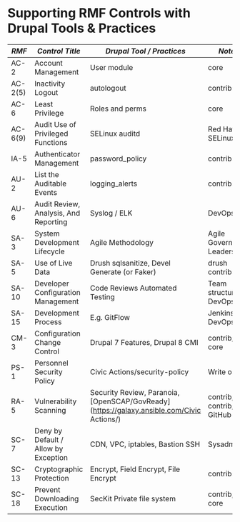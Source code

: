 # Supporting RMF Controls with Drupal Tools & Practices

| *RMF*   | *Control Title*                       | *Drupal Tool / Practices*                                                                | *Notes*                     |
| ------- | ------------------------------------- | ---------------------------------------------------------------------------------------- | --------------------------- |
| AC-2    | Account Management                    | User module                                                                              | core                        |
| AC-2(5) | Inactivity Logout                     | autologout                                                                               | contrib                     |
| AC-6    | Least Privilege                       | Roles and perms                                                                          | core                        |
| AC-6(9) | Audit Use of Privileged Functions     | SELinux auditd                                                                           | Red Hat SELinux             |
| IA-5    | Authenticator Management              | password_policy                                                                          | contrib                     |
| AU-2    | List the Auditable Events             | logging_alerts                                                                           | contrib                     |
| AU-6    | Audit Review, Analysis, And Reporting | Syslog / ELK                                                                             | DevOps                      |
| SA-3    | System Development Lifecycle          | Agile Methodology                                                                        | Agile Government Leadership |
| SA-5    | Use of Live Data                      | Drush sqlsanitize, Devel Generate (or Faker)                                             | drush contrib               |
| SA-10   | Developer Configuration Management    | Code Reviews Automated Testing                                                           | Team structure, DevOps      |
| SA-15   | Development Process                   | E.g. GitFlow                                                                             | Jenkins, DevOps...          |
| CM-3    | Configuration Change Control          | Drupal 7 Features, Drupal 8 CMI                                                          | contrib, core               |
| PS-1    | Personnel Security Policy             | Civic Actions/security-policy                                                             | Write one!                  |
| RA-5    | Vulnerability Scanning                | Security Review, Paranoia, [OpenSCAP/GovReady](https://galaxy.ansible.com/Civic Actions/) | contrib, contrib, GitHub    |
| SC-7    | Deny by Default / Allow by Exception  | CDN, VPC, iptables, Bastion SSH                                                          | Sysadmin                    |
| SC-13   | Cryptographic Protection              | Encrypt, Field Encrypt, File Encrypt                                                     | contrib                     |
| SC-18   | Prevent Downloading Execution         | SecKit Private file system                                                               | contrib, core               |
